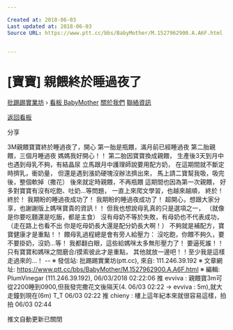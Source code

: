 ```yaml
---

Created at: 2018-06-03
Last updated at: 2018-06-03
Source URL: https://www.ptt.cc/bbs/BabyMother/M.1527962900.A.A6F.html


---
```


# [寶寶] 親餵終於睡過夜了


[批踢踢實業坊](https://www.ptt.cc/bbs/) › [看板 BabyMother](https://www.ptt.cc/bbs/BabyMother/index.html) [關於我們](https://www.ptt.cc/about.html) [聯絡資訊](https://www.ptt.cc/contact.html)

[返回看板](https://www.ptt.cc/bbs/BabyMother/index.html)

分享

3M親餵寶寶終於睡過夜了，開心 第一胎是瓶餵，滿月前已經睡過夜 第二胎親餵，三個月睡過夜 媽媽我好開心！！ 第二胎因寶寶換成親餵， 生產後3天到月中也遇到母乳不夠，有結晶尿 立馬跟月中護理師說要用配方奶， 在這期間就不斷定時擠乳，衝奶量， 但還是遇到漲奶硬塊沒辦法擠出來， 馬上請二寶幫我吸，吸完後，整個軟掉（撒花） 後來就定時親餵，不再瓶餵 這期間也因為第一次親餵， 好多對寶寶有沒有吃飽、吐奶...等問題， 一直上來爬文學習，也越來越順， 終於！終於！ 我期盼的睡過夜成功了！ 我期盼的睡過夜成功了！ 超開心，想跟大家分享，也謝謝版上媽咪寶貴的資訊！！ 但我也想說母乳真的只是選項之一， （就像是你要吃麵還是吃飯，都是主食） 沒有母奶不等於失敗，有母奶也不代表成功， （走在路上也看不出 你是吃母奶長大還是配分奶長大啊！） 不夠就是補配方，寶寶健康才是重點！！ 餵母乳過程總是會有旁人給壓力： 沒吃飽，你餵不夠久，要不要掛奶，沒奶...等！ 我都翻白眼，這些給媽咪太多無形壓力了！ 要逼死誰！！ 只有寶寶和媽咪之間磨合/摸索彼此才是重點， 其他就放一邊吧！！至少我是這樣走過來的...！ -- ※ 發信站: 批踢踢實業坊(ptt.cc), 來自: 111.246.39.192 ※ 文章網址: <https://www.ptt.cc/bbs/BabyMother/M.1527962900.A.A6F.html> ※ 編輯: PlumVinegar (111.246.39.192), 06/03/2018 02:22:06
推 evviva : 親餵寶3m可從2200睡到0900,但我發完撒花文後隔天(4. 06/03 02:22
→ evviva : 5m),就大走鐘到現在(6m) T\_T 06/03 02:22
推 chieny : 樓上這年紀本來就很容易這樣，拍拍 06/03 02:44

推文自動更新已關閉

